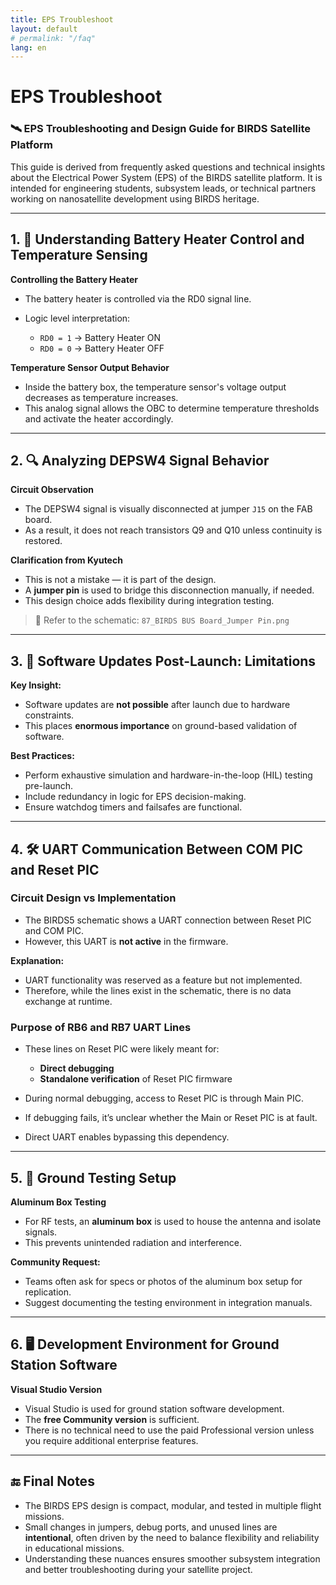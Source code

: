 ```yaml
---
title: EPS Troubleshoot
layout: default
# permalink: "/faq"
lang: en
---
```


# EPS Troubleshoot

### 🛰️ EPS Troubleshooting and Design Guide for BIRDS Satellite Platform

This guide is derived from frequently asked questions and technical insights about the Electrical Power System (EPS) of the BIRDS satellite platform. It is intended for engineering students, subsystem leads, or technical partners working on nanosatellite development using BIRDS heritage.

---

## 1. 🔌 Understanding Battery Heater Control and Temperature Sensing

**Controlling the Battery Heater**

* The battery heater is controlled via the RD0 signal line.
* Logic level interpretation:

  * `RD0 = 1` → Battery Heater ON
  * `RD0 = 0` → Battery Heater OFF

**Temperature Sensor Output Behavior**

* Inside the battery box, the temperature sensor's voltage output decreases as temperature increases.
* This analog signal allows the OBC to determine temperature thresholds and activate the heater accordingly.

---

## 2. 🔍 Analyzing DEPSW4 Signal Behavior

**Circuit Observation**

* The DEPSW4 signal is visually disconnected at jumper `J15` on the FAB board.
* As a result, it does not reach transistors Q9 and Q10 unless continuity is restored.

**Clarification from Kyutech**

* This is not a mistake — it is part of the design.
* A **jumper pin** is used to bridge this disconnection manually, if needed.
* This design choice adds flexibility during integration testing.

> 📎 Refer to the schematic: `87_BIRDS BUS Board_Jumper Pin.png`

---

## 3. 🧠 Software Updates Post-Launch: Limitations

**Key Insight:**

* Software updates are **not possible** after launch due to hardware constraints.
* This places **enormous importance** on ground-based validation of software.

**Best Practices:**

* Perform exhaustive simulation and hardware-in-the-loop (HIL) testing pre-launch.
* Include redundancy in logic for EPS decision-making.
* Ensure watchdog timers and failsafes are functional.

---

## 4. 🛠️ UART Communication Between COM PIC and Reset PIC

### Circuit Design vs Implementation

* The BIRDS5 schematic shows a UART connection between Reset PIC and COM PIC.
* However, this UART is **not active** in the firmware.

**Explanation:**

* UART functionality was reserved as a feature but not implemented.
* Therefore, while the lines exist in the schematic, there is no data exchange at runtime.

### Purpose of RB6 and RB7 UART Lines

* These lines on Reset PIC were likely meant for:

  * **Direct debugging**
  * **Standalone verification** of Reset PIC firmware
* During normal debugging, access to Reset PIC is through Main PIC.
* If debugging fails, it’s unclear whether the Main or Reset PIC is at fault.
* Direct UART enables bypassing this dependency.

---

## 5. 🧪 Ground Testing Setup

**Aluminum Box Testing**

* For RF tests, an **aluminum box** is used to house the antenna and isolate signals.
* This prevents unintended radiation and interference.

**Community Request:**

* Teams often ask for specs or photos of the aluminum box setup for replication.
* Suggest documenting the testing environment in integration manuals.

---

## 6. 🖥️ Development Environment for Ground Station Software

**Visual Studio Version**

* Visual Studio is used for ground station software development.
* The **free Community version** is sufficient.
* There is no technical need to use the paid Professional version unless you require additional enterprise features.

---

## 🔚 Final Notes

* The BIRDS EPS design is compact, modular, and tested in multiple flight missions.
* Small changes in jumpers, debug ports, and unused lines are **intentional**, often driven by the need to balance flexibility and reliability in educational missions.
* Understanding these nuances ensures smoother subsystem integration and better troubleshooting during your satellite project.

